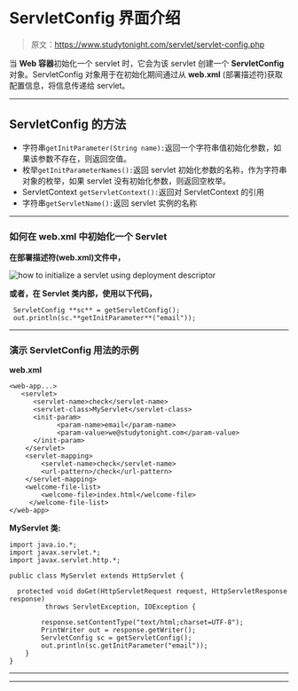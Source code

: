 # ServletConfig 界面介绍

> 原文：<https://www.studytonight.com/servlet/servlet-config.php>

当 **Web 容器**初始化一个 servlet 时，它会为该 servlet 创建一个 **ServletConfig** 对象。ServletConfig 对象用于在初始化期间通过从 **web.xml** (部署描述符)获取配置信息，将信息传递给 servlet。

* * *

## ServletConfig 的方法

*   字符串`getInitParameter(String name):`返回一个字符串值初始化参数，如果该参数不存在，则返回空值。
*   枚举`getInitParameterNames():`返回 servlet 初始化参数的名称，作为字符串对象的枚举，如果 servlet 没有初始化参数，则返回空枚举。
*   ServletContext `getServletContext():`返回对 ServletContext 的引用
*   字符串`getServletName():`返回 servlet 实例的名称

* * *

### 如何在 web.xml 中初始化一个 Servlet

**在部署描述符(web.xml)文件中，**

![how to initialize a servlet using deployment descriptor](../Images/91d1faf326a228d2fc9b10fb5e060912.png)

**或者，在 Servlet 类内部，使用以下代码，**

```
 ServletConfig **sc** = getServletConfig();
 out.println(sc.**getInitParameter**("email")); 
```

* * *

### 演示 ServletConfig 用法的示例

**web.xml**

```
<web-app...>
   <servlet>
      <servlet-name>check</servlet-name>
      <servlet-class>MyServlet</servlet-class>
      <init-param>
            <param-name>email</param-name>
            <param-value>we@studytonight.com</param-value>
      </init-param>
    </servlet>
    <servlet-mapping>
        <servlet-name>check</servlet-name>
        <url-pattern>/check</url-pattern>
    </servlet-mapping>
    <welcome-file-list>
        <welcome-file>index.html</welcome-file>
     </welcome-file-list>   
</web-app> 
```

**MyServlet 类:**

```
import java.io.*;
import javax.servlet.*;
import javax.servlet.http.*;

public class MyServlet extends HttpServlet {

  protected void doGet(HttpServletRequest request, HttpServletResponse response)
         throws ServletException, IOException {

        response.setContentType("text/html;charset=UTF-8");
        PrintWriter out = response.getWriter();
        ServletConfig sc = getServletConfig();
        out.println(sc.getInitParameter("email")); 
    }
} 
```

* * *

* * *
